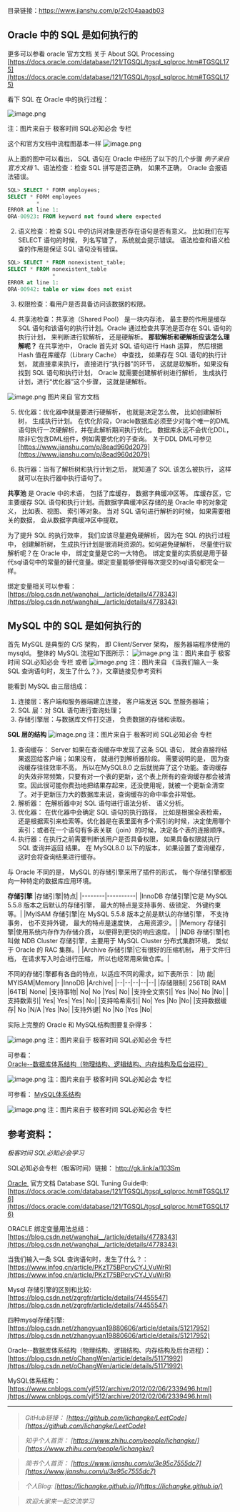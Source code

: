 
目录链接：https://www.jianshu.com/p/2c104aaadb03

## Oracle 中的 SQL 是如何执行的

更多可以参看 oracle 官方文档 关于 About SQL Processing [https://docs.oracle.com/database/121/TGSQL/tgsql_sqlproc.htm#TGSQL175](https://docs.oracle.com/database/121/TGSQL/tgsql_sqlproc.htm#TGSQL175)

看下 SQL 在 Oracle 中的执行过程：

![image.png](https://upload-images.jianshu.io/upload_images/16846478-2c77b99411aebfa6.png?imageMogr2/auto-orient/strip%7CimageView2/2/w/1240)

注：图片来自于 极客时间 SQL必知必会 专栏

这个和官方文档中流程图基本一样
![image.png](https://upload-images.jianshu.io/upload_images/16846478-e7729f73acb7f6d9.png?imageMogr2/auto-orient/strip%7CimageView2/2/w/1240)

从上面的图中可以看出， SQL 语句在 Oracle 中经历了以下的几个步骤
*例子来自官方文档*
1、语法检查：检查 SQL 拼写是否正确， 如果不正确， Oracle 会报语法错误。
```sql
SQL> SELECT * FORM employees;
SELECT * FORM employees
         *
ERROR at line 1:
ORA-00923: FROM keyword not found where expected
```
2. 语义检查：检查 SQL 中的访问对象是否存在语句是否有意义。 比如我们在写 SELECT 语句的时候， 列名写错了， 系统就会提示错误。 语法检查和语义检查的作用是保证 SQL 语句没有错误。
```sql
SQL> SELECT * FROM nonexistent_table;
SELECT * FROM nonexistent_table
              *
ERROR at line 1:
ORA-00942: table or view does not exist
```
3. 权限检查：看用户是否具备访问该数据的权限。

4. 共享池检查：共享池（Shared Pool） 是一块内存池， 最主要的作用是缓存 SQL 语句和该语句的执行计划。Oracle 通过检查共享池是否存在 SQL 语句的执行计划， 来判断进行软解析， 还是硬解析。 
**那软解析和硬解析应该怎么理解呢？**
在共享池中， Oracle 首先对 SQL 语句进行 Hash 运算， 然后根据 Hash 值在库缓存（Library Cache） 中查找， 如果存在 SQL 语句的执行计划， 就直接拿来执行， 直接进行“执行器”的环节， 这就是软解析。如果没有找到 SQL 语句和执行计划， Oracle 就需要创建解析树进行解析， 生成执行计划，进行“优化器”这个步骤， 这就是硬解析。

![image.png](https://upload-images.jianshu.io/upload_images/16846478-3752cee205a87ebd.png?imageMogr2/auto-orient/strip%7CimageView2/2/w/1240)
图片来自 官方文档

5. 优化器：优化器中就是要进行硬解析， 也就是决定怎么做， 比如创建解析树， 生成执行计划。
在优化阶段，Oracle数据库必须至少对每个唯一的DML语句执行一次硬解析，并在此解析期间执行优化。 数据库永远不会优化DDL，除非它包含DML组件，例如需要优化的子查询。
关于DDL DML可参见 [https://www.jianshu.com/p/8ead960d2079](https://www.jianshu.com/p/8ead960d2079)


6. 执行器：当有了解析树和执行计划之后， 就知道了 SQL 该怎么被执行， 这样就可以在执行器中执行语句了。

**共享池** 是 Oracle 中的术语， 包括了库缓存， 数据字典缓冲区等。 库缓存区，它主要缓存 SQL 语句和执行计划。而数据字典缓冲区存储的是 Oracle 中的对象定义， 比如表、视图、 索引等对象。 当对 SQL 语句进行解析的时候， 如果需要相关的数据， 会从数据字典缓冲区中提取。

为了提升 SQL 的执行效率， 我们应该尽量避免硬解析， 因为在 SQL 的执行过程中， 创建解析树， 生成执行计划是很消耗资源的。如何避免硬解析， 尽量使行软解析呢？在 Oracle 中， 绑定变量是它的一大特色。 绑定变量的实质就是用于替代sql语句中的常量的替代变量。绑定变量能够使得每次提交的sql语句都完全一样。

绑定变量相关可以参看： 
[https://blog.csdn.net/wanghai__/article/details/4778343](https://blog.csdn.net/wanghai__/article/details/4778343)

## MySQL 中的 SQL 是如何执行的

首先 MySQL 是典型的 C/S 架构， 即 Client/Server 架构， 服务器端程序使用的 mysqld。 整体的
MySQL 流程如下图所示：
![image.png](https://upload-images.jianshu.io/upload_images/16846478-4107814304082b2e.png?imageMogr2/auto-orient/strip%7CimageView2/2/w/1240)
注：图片来自于 极客时间 SQL必知必会 专栏
或者 
![image.png](https://upload-images.jianshu.io/upload_images/16846478-1887d7a4284541cd.png?imageMogr2/auto-orient/strip%7CimageView2/2/w/1240)
注：图片来自 《当我们输入一条 SQL 查询语句时，发生了什么？》，文章链接见参考资料


能看到 MySQL 由三层组成：

1. 连接层：客户端和服务器端建立连接， 客户端发送 SQL 至服务器端；
2. SQL 层：对 SQL 语句进行查询处理；
3. 存储引擎层：与数据库文件打交道， 负责数据的存储和读取。

**SQL 层的结构**
![image.png](https://upload-images.jianshu.io/upload_images/16846478-9bc4489ea1e87d19.png?imageMogr2/auto-orient/strip%7CimageView2/2/w/1240)
注：图片来自于 极客时间 SQL必知必会 专栏

1. 查询缓存：
Server 如果在查询缓存中发现了这条 SQL 语句， 就会直接将结果返回给客户端；如果没有， 就进行到解析器阶段。 需要说明的是， 因为查询缓存往往效率不高， 所以在MySQL8.0 之后就抛弃了这个功能。查询缓存的失效非常频繁，只要有对一个表的更新，这个表上所有的查询缓存都会被清空。因此很可能你费劲地把结果存起来，还没使用呢，就被一个更新全清空了。对于更新压力大的数据库来说，查询缓存的命中率会非常低。
2. 解析器：
在解析器中对 SQL 语句进行语法分析、 语义分析。
3. 优化器：
在优化器中会确定 SQL 语句的执行路径， 比如是根据全表检索， 还是根据索引来检索等。优化器是在表里面有多个索引的时候，决定使用哪个索引；或者在一个语句有多表关联（join）的时候，决定各个表的连接顺序。
4. 执行器：在执行之前需要判断该用户是否具备权限， 如果具备权限就执行 SQL 查询并返回
结果。 在 MySQL8.0 以下的版本， 如果设置了查询缓存， 这时会将查询结果进行缓存。

与 Oracle 不同的是， MySQL 的存储引擎采用了插件的形式， 每个存储引擎都面向一种特定的数据库应用环境。

**存储引擎**
|存储引擎|特点|
|--------|----------|
|InnoDB 存储引擎|它是 MySQL 5.5.8 版本之后默认的存储引擎， 最大的特点是支持事务、级锁定、 外键约束等。|
|MyISAM 存储引擎|在 MySQL 5.5.8 版本之前是默认的存储引擎， 不支持事务， 也不支持外键， 最大的特点是速度快， 占用资源少。|
|Memory 存储引擎|使用系统内存作为存储介质， 以便得到更快的响应速度。 |
|NDB 存储引擎|也叫做 NDB Cluster 存储引擎，主要用于 MySQL Cluster 分布式集群环境， 类似于 Oracle 的 RAC 集群。|
|Archive 存储引擎|它有很好的压缩机制， 用于文件归档， 在请求写入时会进行压缩， 所以也经常用来做仓库。|

不同的存储引擎都有各自的特点，以适应不同的需求，如下表所示：
|功  能|	MYISAM|Memory	|InnoDB	|Archive|
|--|--|--|--|--|
|存储限制|	256TB|	RAM	|64TB|	None|
|支持事物|	No|	No	|Yes|	No|
|支持全文索引|	Yes	|No|	No	|No|
|支持数索引|	Yes|	Yes|	Yes|	No|
|支持哈希索引|	No|	Yes	|No	|No|
|支持数据缓存|	No	|N/A	|Yes	|No|
|支持外键|	No	|No	|Yes	|No|

实际上完整的 Oracle 和 MySQL结构图要复杂得多：

![image.png](https://upload-images.jianshu.io/upload_images/16846478-a37c1080acb10d36.png?imageMogr2/auto-orient/strip%7CimageView2/2/w/1240)
注：图片来自于 极客时间 SQL必知必会 专栏

可参看：
[Oracle--数据库体系结构（物理结构、逻辑结构、内存结构及后台进程）](https://blog.csdn.net/oChangWen/article/details/51171992)

![image.png](https://upload-images.jianshu.io/upload_images/16846478-143b501542e9c071.png?imageMogr2/auto-orient/strip%7CimageView2/2/w/1240)
注：图片来自于 极客时间 SQL必知必会 专栏

可参看：
 [MySQL体系结构](https://www.cnblogs.com/yjf512/archive/2012/02/06/2339496.html)



![image.png](https://upload-images.jianshu.io/upload_images/16846478-0d5c0493d7c037fc.png?imageMogr2/auto-orient/strip%7CimageView2/2/w/1240)
注：图片来自于 极客时间 SQL必知必会 专栏

## 参考资料：

*极客时间 SQL必知必会学习*
    
SQL必知必会专栏（极客时间）链接： 
http://gk.link/a/103Sm

[Oracle ](https://docs.oracle.com/database/121/index.htm) 官方文档 Database SQL Tuning Guide中:
[https://docs.oracle.com/database/121/TGSQL/tgsql_sqlproc.htm#TGSQL176](https://docs.oracle.com/database/121/TGSQL/tgsql_sqlproc.htm#TGSQL176)

ORACLE 绑定变量用法总结：
[https://blog.csdn.net/wanghai__/article/details/4778343](https://blog.csdn.net/wanghai__/article/details/4778343)

当我们输入一条 SQL 查询语句时，发生了什么？：
[https://www.infoq.cn/article/PKzT75BPcryCYJ_VuWrR](https://www.infoq.cn/article/PKzT75BPcryCYJ_VuWrR)


Mysql 存储引擎的区别和比较:
[https://blog.csdn.net/zgrgfr/article/details/74455547](https://blog.csdn.net/zgrgfr/article/details/74455547)

四种mysql存储引擎:
[https://blog.csdn.net/zhangyuan19880606/article/details/51217952](https://blog.csdn.net/zhangyuan19880606/article/details/51217952)

Oracle--数据库体系结构（物理结构、逻辑结构、内存结构及后台进程）：
[https://blog.csdn.net/oChangWen/article/details/51171992](https://blog.csdn.net/oChangWen/article/details/51171992)

MySQL体系结构：
[https://www.cnblogs.com/yjf512/archive/2012/02/06/2339496.html](https://www.cnblogs.com/yjf512/archive/2012/02/06/2339496.html)


----
>*GitHub链接：*
>*[https://github.com/lichangke/LeetCode](https://github.com/lichangke/LeetCode)*

>*知乎个人首页：*
>*[https://www.zhihu.com/people/lichangke/](https://www.zhihu.com/people/lichangke/)*

>*简书个人首页：*
>*[https://www.jianshu.com/u/3e95c7555dc7](https://www.jianshu.com/u/3e95c7555dc7)*

>*个人Blog:*
>*[https://lichangke.github.io/](https://lichangke.github.io/)*

>*欢迎大家来一起交流学习*
